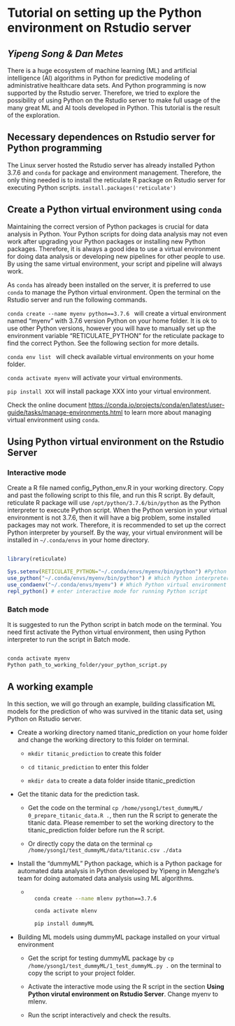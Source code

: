 # Tutorial on setting up the Python environment on Rstudio server

## _Yipeng Song & Dan Metes_

There is a huge ecosystem of machine learning (ML) and artificial intelligence (AI) algorithms in Python for predictive modeling of administrative healthcare data sets. And Python programming is now supported by the Rstudio server. Therefore, we tried to explore the possibility of using Python on the Rstudio server to make full usage of the many great ML and AI tools developed in Python. This tutorial is the result of the exploration.

## Necessary dependences on Rstudio server for Python programming

The Linux server hosted the Rstudio server has already installed Python 3.7.6 and ```conda``` for package and environment management. Therefore, the only thing needed is to install the reticulate R package on Rstudio server for executing Python scripts. ```install.packages('reticulate')```

## Create a Python virtual environment using ```conda```

Maintaining the correct version of Python packages is crucial for data analysis in Python. Your Python scripts for doing data analysis may not even work after upgrading your Python packages or installing new Python packages. Therefore, it is always a good idea to use a virtual environment for doing data analysis or developing new pipelines for other people to use. By using the same virtual environment, your script and pipeline will always work.

As ```conda``` has already been installed on the server, it is preferred to use ```conda``` to manage the Python virtual environment. Open the terminal on the Rstudio server and run the following commands. 

```conda create --name myenv python==3.7.6 ``` will create a virtual environment named “myenv” with 3.7.6 version Python on your home folder. It is ok to use other Python versions, however you will have to manually set up the environment variable “RETICULATE_PYTHON” for the reticulate package to find the correct Python. See the following section for more details. 

```conda env list ``` will check available virtual environments on your home folder.

```conda activate myenv``` will activate your virtual environments.

```pip install XXX``` will install package XXX into your virtual environment.

Check the online document https://conda.io/projects/conda/en/latest/user-guide/tasks/manage-environments.html to learn more about managing virtual environment using ```conda```.

## Using Python virtual environment on the Rstudio Server

### Interactive mode 

Create a R file named config_Python_env.R in your working directory. Copy and past the following script to this file, and run this R script. By default, reticulate R package will use ```/opt/python/3.7.6/bin/python``` as the Python interpreter to execute Python script. When the Python version in your virtual environment is not 3.7.6, then it will have a big problem, some installed packages may not work. Therefore, it is recommended to set up the correct Python interpreter by yourself. By the way, your virtual environment will be installed in ```~/.conda/envs``` in your home directory.

```r

library(reticulate)

Sys.setenv(RETICULATE_PYTHON="~/.conda/envs/myenv/bin/python") #Python
use_python("~/.conda/envs/myenv/bin/python") # Which Python interpreter
use_condaenv("~/.conda/envs/myenv") # Which Python virtual environment
repl_python() # enter interactive mode for running Python script

```

### Batch mode 

It is suggested to run the Python script in batch mode on the terminal. You need first activate the Python virtual environment, then using Python interpreter to run the script in Batch mode.

```sh

conda activate myenv 
Python path_to_working_folder/your_python_script.py

```

## A working example 

In this section, we will go through an example, building classification ML models for the prediction of who was survived in the titanic data set, using Python on Rstudio server. 

* Create a working directory named titanic_prediction on your home folder and change the working directory to this folder on terminal.

    * ```mkdir titanic_prediction``` to create this folder

    * ```cd titanic_prediction``` to enter this folder 

    * ```mkdir data``` to create a data folder inside titanic_prediction

* Get the titanic data for the prediction task.

    * Get the code on the terminal ```cp /home/ysong1/test_dummyML/ 0_prepare_titanic_data.R .```, then run the R script to generate the titanic data. Please remember to set the working directory to the titanic_prediction folder before run the R script. 

    * Or directly copy the data on the terminal ```cp /home/ysong1/test_dummyML/data/titanic.csv ./data```

* Install the “dummyML” Python package, which is a Python package for automated data analysis in Python developed by Yipeng in Mengzhe’s team for doing automated data analysis using ML algorithms. 

    * ```sh

        conda create --name mlenv python==3.7.6

        conda activate mlenv        

        pip install dummyML

      ``` 

* Building ML models using dummyML package installed on your virtual environment

    * Get the script for testing dummyML package by ```cp /home/ysong1/test_dummyML/1_test_dummyML.py .``` on the terminal to copy the script to your project folder.

    * Activate the interactive mode using the R script in the section **Using Python virutal environment on Rstudio Server**. Change myenv to mlenv.

    * Run the script interactively and check the results.


